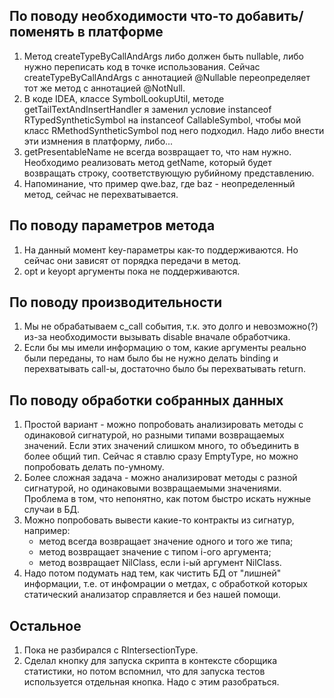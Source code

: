 По поводу необходимости что-то добавить/поменять в платформе
---
1. Метод createTypeByCallAndArgs либо должен быть nullable, либо нужно переписать код в точке использования. Сейчас createTypeByCallAndArgs с аннотацией @Nullable переопределяет тот же метод с аннотацией @NotNull.
2. В коде IDEA, классе SymbolLookupUtil, методе getTailTextAndInsertHandler я заменил условие instanceof RTypedSyntheticSymbol на instanceof CallableSymbol, чтобы мой класс RMethodSyntheticSymbol под него подходил. Надо либо внести эти измнения в платформу, либо...
3. getPresentableName не всегда возвращает то, что нам нужно. Необходимо реализовать метод getName, который будет возвращать строку, соответствующую рубийному представлению.
4. Напоминание, что пример qwe.baz, где baz - неопределенный метод, сейчас не перехватывается.

По поводу параметров метода
---
1. На данный момент key-параметры как-то поддерживаются. Но сейчас они зависят от порядка передачи в метод.
2. opt и keyopt аргументы пока не поддерживаются.

По поводу производительности
---
1. Мы не обрабатываем c_call события, т.к. это долго и невозможно(?) из-за необходимости вызывать disable вначале обработчика.
2. Если бы мы имели информацию о том, какие аргументы реально были переданы, то нам было бы не нужно делать binding и перехватывать call-ы, достаточно было бы перехватывать return.

По поводу обработки собранных данных
---
1. Простой вариант - можно попробовать анализировать методы с одинаковой сигнатурой, но разными типами возвращаемых значений. Если этих значений слишком много, то объединить в более общий тип. Сейчас я ставлю сразу EmptyType, но можно попробовать делать по-умному.
2. Более сложная задача - можно анализироват методы с разной сигнатурой, но одинаковыми возвращаемыми значениями. Проблема в том, что непонятно, как потом быстро искать нужные случаи в БД.
3. Можно попробовать вывести какие-то контракты из сигнатур, например:
    - метод всегда возвращает значение одного и того же типа;
    - метод возвращает значение с типом i-ого аргумента;
    - метод возвращает NilClass, если i-ый аргумент NilClass.
4. Надо потом подумать над тем, как чистить БД от "лишней" информации, т.е. от инфомрации о метдах, с обработкой которых статический анализатор справляется и без нашей помощи.

Остальное
---
1. Пока не разбирался с RIntersectionType.
2. Сделал кнопку для запуска скрипта в контексте сборщика статистики, но потом вспомнил, что для запуска тестов используется отдельная кнопка. Надо с этим разобраться.
